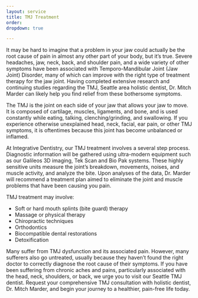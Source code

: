 ```yaml
---
layout: service
title: TMJ Treatment
order:
dropdown: true

---
```


It may be hard to imagine that a problem in your jaw could actually be the root cause of pain in almost any other part of your body, but it’s true. Severe headaches, jaw, neck, back, and shoulder pain, and a wide variety of other symptoms have been associated with Temporo-Mandibular Joint (Jaw Joint) Disorder, many of which can improve with the right type of treatment therapy for the jaw joint. Having completed extensive research and continuing studies regarding the TMJ, Seattle area holistic dentist, Dr. Mitch Marder can likely help you find relief from these bothersome symptoms.

The TMJ is the joint on each side of your jaw that allows your jaw to move. It is composed of cartilage, muscles, ligaments, and bone, and is used constantly while eating, talking, clenching/grinding, and swallowing. If you experience otherwise unexplained head, neck, facial, ear pain, or other TMJ symptoms, it is oftentimes because this joint has become unbalanced or inflamed.

At Integrative Dentistry, our TMJ treatment involves a several step process. Diagnostic information will be gathered using ultra-modern equipment such as our Galileos 3D imaging, Tek Scan and Bio Pak systems. These highly sensitive units measure the joint’s breakdown, movements, noises, and muscle activity, and analyze the bite. Upon analyses of the data, Dr. Marder will recommend a treatment plan aimed to eliminate the joint and muscle problems that have been causing you pain.

TMJ treatment may involve:

* Soft or hard mouth splints (bite guard) therapy
* Massage or physical therapy
* Chiropractic techniques
* Orthodontics
* Biocompatible dental restorations
* Detoxification

Many suffer from TMJ dysfunction and its associated pain. However, many sufferers also go untreated, usually because they haven’t found the right doctor to correctly diagnose the root cause of their symptoms. If you have been suffering from chronic aches and pains, particularly associated with the head, neck, shoulders, or back, we urge you to visit our Seattle TMJ dentist. Request your comprehensive TMJ consultation with holistic dentist, Dr. Mitch Marder, and begin your journey to a healthier, pain-free life today.
